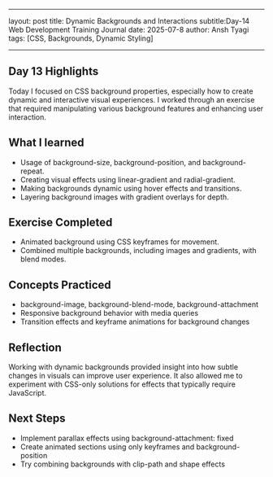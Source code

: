 ----
layout: post
title: Dynamic Backgrounds and Interactions
subtitle:Day-14 Web Development Training Journal
date: 2025-07-8
author: Ansh Tyagi
tags: [CSS, Backgrounds, Dynamic Styling]

---

## Day 13 Highlights

Today I focused on CSS background properties, especially how to create dynamic and interactive visual experiences. I worked through an exercise that required manipulating various background features and enhancing user interaction.

## What I learned

- Usage of background-size, background-position, and background-repeat.
- Creating visual effects using linear-gradient and radial-gradient.
- Making backgrounds dynamic using hover effects and transitions.
- Layering background images with gradient overlays for depth.

## Exercise Completed

- Animated background using CSS keyframes for movement.
- Combined multiple backgrounds, including images and gradients, with blend modes.

## Concepts Practiced

- background-image, background-blend-mode, background-attachment
- Responsive background behavior with media queries
- Transition effects and keyframe animations for background changes

## Reflection

Working with dynamic backgrounds provided insight into how subtle changes in visuals can improve user experience. It also allowed me to experiment with CSS-only solutions for effects that typically require JavaScript.

## Next Steps

- Implement parallax effects using background-attachment: fixed
- Create animated sections using only keyframes and background-position
- Try combining backgrounds with clip-path and shape effects
